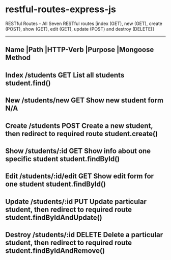 # restful-routes-express-js
RESTful Routes - All Seven RESTful routes [index (GET), new (GET), create (POST), show (GET), edit (GET), update (POST) and destroy (DELETE)]

---------------------------------------------------------------------------------------------------------------------------------------
Name	  |Path	             |HTTP-Verb	    |Purpose	                                                      |Mongoose Method
---------------------------------------------------------------------------------------------------------------------------------------
Index	  /students	          GET	          List all students	                                              student.find()
---------------------------------------------------------------------------------------------------------------------------------------
New	    /students/new	      GET	          Show new student form	                                          N/A
---------------------------------------------------------------------------------------------------------------------------------------
Create	/students	          POST	        Create a new student, then redirect to required route 	        student.create()
---------------------------------------------------------------------------------------------------------------------------------------
Show	  /students/:id	      GET	          Show info about one specific student	                          student.findById()
---------------------------------------------------------------------------------------------------------------------------------------
Edit	  /students/:id/edit	GET	          Show edit form for one student	                                student.findById()
---------------------------------------------------------------------------------------------------------------------------------------
Update	/students/:id	      PUT	          Update particular student, then redirect to required route	    student.findByIdAndUpdate()
---------------------------------------------------------------------------------------------------------------------------------------
Destroy	/students/:id	      DELETE	      Delete a particular student, then redirect to required route	   student.findByIdAndRemove()
---------------------------------------------------------------------------------------------------------------------------------------
